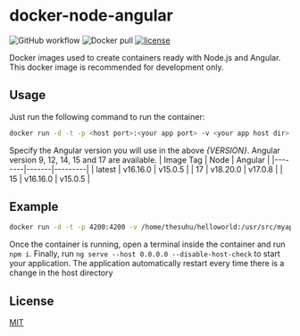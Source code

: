 # docker-node-angular

![GitHub workflow](https://github.com/thesuhu/docker-node-angular/actions/workflows/docker-image.yml/badge.svg) ![Docker pull](https://img.shields.io/docker/pulls/thesuhu/docker-node-angular) [![license](https://img.shields.io/github/license/thesuhu/docker-node-angular)](https://github.com/thesuhu/docker-node-angular/blob/master/LICENSE)

Docker images used to create containers ready with Node.js and Angular. This docker image is recommended for development only.

## Usage

Just run the following command to run the container:

```sh
docker run -d -t -p <host port>:<your app port> -v <your app host dir>:/usr/src/myapp --name <your container name> thesuhu/docker-node-angular:{VERSION}
```

Specify the Angular version you will use in the above *{VERSION}*. Angular version 9, 12, 14, 15 and 17 are available.
| Image Tag    | Node  | Angular |
|--------|-------|---------|
| latest | v16.16.0 | v15.0.5 |
| 17 | v18.20.0 | v17.0.8 |
| 15 | v16.16.0 | v15.0.5 |

## Example

```sh
docker run -d -t -p 4200:4200 -v /home/thesuhu/helloworld:/usr/src/myapp --name frontend thesuhu/docker-node-angular:{{version}}
```

Once the container is running, open a terminal inside the container and run `npm i`. Finally, run `ng serve --host 0.0.0.0 --disable-host-check` to start your application. The application automatically restart every time there is a change in the host directory

## License

[MIT](https://github.com/thesuhu/docker-node-angular/blob/master/LICENSE)

